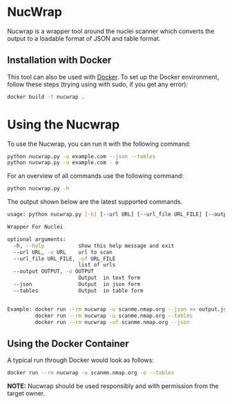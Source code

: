 # NucWrap

Nucwrap is a wrapper tool around the nuclei scanner which converts the output to a loadable format of JSON and table format.


## Installation with Docker
This tool can also be used with [Docker](https://www.docker.com/). To set up the Docker environment, follow these steps (trying using with sudo, if you get any error):

```bash
docker build -t nucwrap .
```

# Using the Nucwrap
To use the Nucwrap, you can run it with the following command:
```bash
python nucwrap.py -u example.com --json --tables
python nucwrap.py -u example.com - o 
```

For an overview of all commands use the following command:

```bash
python nucwrap.py -h
```

The output shown below are the latest supported commands.

```bash
usage: python nucwrap.py [-h] [--url URL] [--url_file URL_FILE] [--output OUTPUT] [--json] [--tables]

Wrapper For Nuclei

optional arguments:
  -h, --help           show this help message and exit
  --url URL, -u URL    url to scan
  --url_file URL_FILE, -uf URL_FILE
                       list of urls
  --output OUTPUT, -o OUTPUT
                       Output  in text form
  --json               Output  in json form
  --tables             Output  in table form


Example: docker run --rm nucwrap -u scanme.nmap.org --json >> output.json
         docker run --rm nucwrap -u scanme.nmap.org --tables
         docker run --rm nucwrap -uf scanme.nmap.org --json 
```

## Using the Docker Container

A typical run through Docker would look as follows:

```bash
docker run --rm nucwrap -u scanme.nmap.org -o --tables
```

**NOTE:** Nucwrap should be used responsibly and with permission from the target owner.
